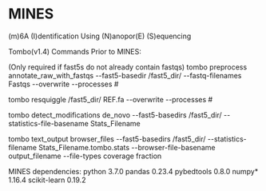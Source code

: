 # MINES
(m)6A (I)dentification Using (N)anopor(E) (S)equencing



Tombo(v1.4) Commands Prior to MINES:

(Only required if fast5s do not already contain fastqs)
tombo preprocess annotate_raw_with_fastqs --fast5-basedir /fast5_dir/ --fastq-filenames Fastqs --overwrite --processes #

tombo resquiggle /fast5_dir/ REF.fa --overwrite --processes #

tombo detect_modifications de_novo --fast5-basedirs /fast5_dir/ --statistics-file-basename Stats_Filename

tombo text_output browser_files --fast5-basedirs /fast5_dir/ --statistics-filename Stats_Filename.tombo.stats --browser-file-basename output_filename --file-types coverage fraction

MINES dependencies:
python                    3.7.0
pandas                    0.23.4
pybedtools                0.8.0
numpy*                     1.16.4
scikit-learn              0.19.2
